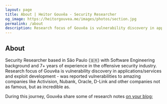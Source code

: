 ```yaml
---
layout: page
title: About | Heitor Gouvêa - Security Researcher
og_image: https://heitorgouvea.me/images/photos/section.jpg
permalink: /about
description: Research focus of Gouvêa is vulnerability discovery in applications/services and exploit development
---
```


## About

Security Researcher based in São Paulo (🇧🇷) with Software Engineering background and 7+ years of experience in the offensive security industry. Research focus of Gouvêa is vulnerability discovery in applications/services and exploit development - was reported vulnerabilities to amazing companies like Activision, Nubank, Oracle, D-Link and other companies not as famous, but as incredible as.

During this journey, Gouvêa share some of research notes [on your blog;](/)